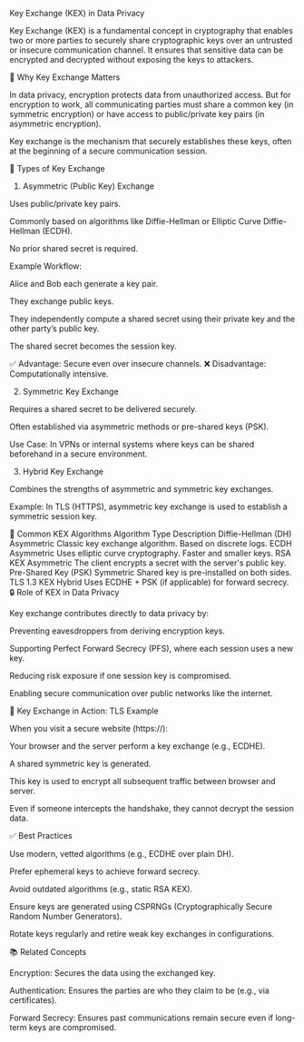 Key Exchange (KEX) in Data Privacy

Key Exchange (KEX) is a fundamental concept in cryptography that enables two or more parties to securely share cryptographic keys over an untrusted or insecure communication channel. It ensures that sensitive data can be encrypted and decrypted without exposing the keys to attackers.

🔐 Why Key Exchange Matters

In data privacy, encryption protects data from unauthorized access. But for encryption to work, all communicating parties must share a common key (in symmetric encryption) or have access to public/private key pairs (in asymmetric encryption).

Key exchange is the mechanism that securely establishes these keys, often at the beginning of a secure communication session.

🔄 Types of Key Exchange
1. Asymmetric (Public Key) Exchange

Uses public/private key pairs.

Commonly based on algorithms like Diffie-Hellman or Elliptic Curve Diffie-Hellman (ECDH).

No prior shared secret is required.

Example Workflow:

Alice and Bob each generate a key pair.

They exchange public keys.

They independently compute a shared secret using their private key and the other party’s public key.

The shared secret becomes the session key.

✅ Advantage: Secure even over insecure channels.
❌ Disadvantage: Computationally intensive.

2. Symmetric Key Exchange

Requires a shared secret to be delivered securely.

Often established via asymmetric methods or pre-shared keys (PSK).

Use Case:
In VPNs or internal systems where keys can be shared beforehand in a secure environment.

3. Hybrid Key Exchange

Combines the strengths of asymmetric and symmetric key exchanges.

Example: In TLS (HTTPS), asymmetric key exchange is used to establish a symmetric session key.

🧠 Common KEX Algorithms
Algorithm	Type	Description
Diffie-Hellman (DH)	Asymmetric	Classic key exchange algorithm. Based on discrete logs.
ECDH	Asymmetric	Uses elliptic curve cryptography. Faster and smaller keys.
RSA KEX	Asymmetric	The client encrypts a secret with the server's public key.
Pre-Shared Key (PSK)	Symmetric	Shared key is pre-installed on both sides.
TLS 1.3 KEX	Hybrid	Uses ECDHE + PSK (if applicable) for forward secrecy.
🔒 Role of KEX in Data Privacy

Key exchange contributes directly to data privacy by:

Preventing eavesdroppers from deriving encryption keys.

Supporting Perfect Forward Secrecy (PFS), where each session uses a new key.

Reducing risk exposure if one session key is compromised.

Enabling secure communication over public networks like the internet.

🔐 Key Exchange in Action: TLS Example

When you visit a secure website (https://):

Your browser and the server perform a key exchange (e.g., ECDHE).

A shared symmetric key is generated.

This key is used to encrypt all subsequent traffic between browser and server.

Even if someone intercepts the handshake, they cannot decrypt the session data.

✅ Best Practices

Use modern, vetted algorithms (e.g., ECDHE over plain DH).

Prefer ephemeral keys to achieve forward secrecy.

Avoid outdated algorithms (e.g., static RSA KEX).

Ensure keys are generated using CSPRNGs (Cryptographically Secure Random Number Generators).

Rotate keys regularly and retire weak key exchanges in configurations.

📚 Related Concepts

Encryption: Secures the data using the exchanged key.

Authentication: Ensures the parties are who they claim to be (e.g., via certificates).

Forward Secrecy: Ensures past communications remain secure even if long-term keys are compromised.
